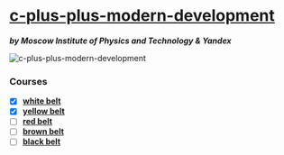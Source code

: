 # [c-plus-plus-modern-development](https://www.coursera.org/specializations/c-plus-plus-modern-development/)
***by Moscow Institute of Physics and Technology & Yandex***

![c-plus-plus-modern-development](https://habrastorage.org/web/86b/774/1cd/86b7741cd7184769906f89ee93a20b87.jpg)

### Courses
- [X] [**white belt**](https://www.coursera.org/learn/c-plus-plus-white)
- [X] [**yellow belt**](https://www.coursera.org/learn/c-plus-plus-yellow)
- [ ] [**red belt**](https://www.coursera.org/learn/c-plus-plus-red)
- [ ] [**brown belt**](https://www.coursera.org/learn/c-plus-plus-brown)
- [ ] [**black belt**](https://www.coursera.org/learn/c-plus-plus-black)
